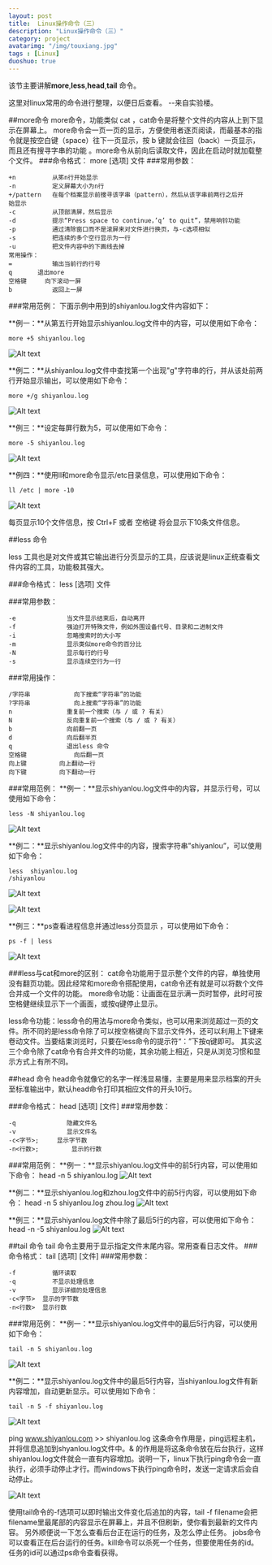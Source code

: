 ```yaml
---
layout: post
title:  Linux操作命令（三）
description: "Linux操作命令（三）"
category: project
avatarimg: "/img/touxiang.jpg"
tags : [Linux]
duoshuo: true
---
```

该节主要讲解**more**,**less**,**head**,**tail** 命令。

这里对linux常用的命令进行整理，以便日后查看。
--来自实验楼。

<!-- more -->

##more命令
more命令，功能类似 cat ，cat命令是将整个文件的内容从上到下显示在屏幕上。 more命令会一页一页的显示，方便使用者逐页阅读，而最基本的指令就是按空白键（space）往下一页显示，按 b 键就会往回（back）一页显示，而且还有搜寻字串的功能 。more命令从前向后读取文件，因此在启动时就加载整个文件。
###命令格式：
more [选项] 文件
###常用参数：

	+n      	从笫n行开始显示
	-n       	定义屏幕大小为n行
	+/pattern 	在每个档案显示前搜寻该字串（pattern），然后从该字串前两行之后开				始显示  
	-c       	从顶部清屏，然后显示
	-d      	提示“Press space to continue，’q’ to quit”，禁用响铃功能
	-p      	通过清除窗口而不是滚屏来对文件进行换页，与-c选项相似
	-s       	把连续的多个空行显示为一行
	-u      	把文件内容中的下画线去掉
	常用操作：
	=			输出当前行的行号
	q    	退出more 
	空格键  	向下滚动一屏
	b  			返回上一屏


###常用范例：
下面示例中用到的shiyanlou.log文件内容如下：
 
**例一：**从第五行开始显示shiyanlou.log文件中的内容，可以使用如下命令：

	more +5 shiyanlou.log 


![Alt text](http://anything-about-doc.qiniudn.com/linux31.png)

**例二：**从shiyanlou.log文件中查找第一个出现&#34;g&#34;字符串的行，并从该处前两行开始显示输出，可以使用如下命令：

	more +/g shiyanlou.log 


![Alt text](http://anything-about-doc.qiniudn.com/linux32.png)

 
**例三：**设定每屏行数为5，可以使用如下命令：

	more -5 shiyanlou.log 


![Alt text](http://anything-about-doc.qiniudn.com/linux33.png)


**例四：**使用ll和more命令显示/etc目录信息，可以使用如下命令：

	ll /etc | more -10


![Alt text](http://anything-about-doc.qiniudn.com/linux34.png)


每页显示10个文件信息，按 Ctrl+F 或者 空格键 将会显示下10条文件信息。

##less 命令

less 工具也是对文件或其它输出进行分页显示的工具，应该说是linux正统查看文件内容的工具，功能极其强大。

###命令格式：
less [选项] 文件

###常用参数：

	-e  			当文件显示结束后，自动离开
	-f  			强迫打开特殊文件，例如外围设备代号、目录和二进制文件
	-i  			忽略搜索时的大小写
	-m  			显示类似more命令的百分比
	-N  			显示每行的行号
	-s  			显示连续空行为一行


###常用操作：

	/字符串			向下搜索“字符串”的功能
	?字符串			向上搜索“字符串”的功能
	n				重复前一个搜索（与 / 或 ? 有关）
	N				反向重复前一个搜索（与 / 或 ? 有关）
	b  				向前翻一页
	d  				向后翻半页
	q  				退出less 命令
	空格键 			向后翻一页
	向上键			向上翻动一行
	向下键			向下翻动一行


###常用范例：
**例一：**显示shiyanlou.log文件中的内容，并显示行号，可以使用如下命令：

	less -N shiyanlou.log 


![Alt text](http://anything-about-doc.qiniudn.com/linux35.png)

 
**例二：**显示shiyanlou.log文件中的内容，搜索字符串”shiyanlou”，可以使用如下命令：

	less  shiyanlou.log
	/shiyanlou


![Alt text](http://anything-about-doc.qiniudn.com/linux226.png)

![Alt text](http://anything-about-doc.qiniudn.com/linux37.png)

 
**例三：**ps查看进程信息并通过less分页显示 ，可以使用如下命令： 

	ps -f | less


![Alt text](http://anything-about-doc.qiniudn.com/linux38.png)



 
###less与cat和more的区别：
cat命令功能用于显示整个文件的内容，单独使用没有翻页功能。因此经常和more命令搭配使用，cat命令还有就是可以将数个文件合并成一个文件的功能。    more命令功能：让画面在显示满一页时暂停，此时可按空格健继续显示下一个画面，或按q键停止显示。
     
less命令功能：less命令的用法与more命令类似，也可以用来浏览超过一页的文件。所不同的是less命令除了可以按空格键向下显示文件外，还可以利用上下键来卷动文件。当要结束浏览时，只要在less命令的提示符“：”下按q键即可。    其实这三个命令除了cat命令有合并文件的功能，其余功能上相近，只是从浏览习惯和显示方式上有所不同。

##head 命令
head命令就像它的名字一样浅显易懂，主要是用来显示档案的开头至标准输出中，默认head命令打印其相应文件的开头10行。

###命令格式：
head [选项]  [文件]
###常用参数：

	-q 				隐藏文件名
	-v 				显示文件名
	-c<字节>;		显示字节数
	-n<行数>; 		显示的行数


###常用范例：
**例一：**显示shiyanlou.log文件中的前5行内容，可以使用如下命令：
head -n 5 shiyanlou.log 
![Alt text](http://anything-about-doc.qiniudn.com/linux39.png)

 
**例二：**显示shiyanlou.log和zhou.log文件中的前5行内容，可以使用如下命令：
head -n 5 shiyanlou.log  zhou.log
![Alt text](http://anything-about-doc.qiniudn.com/linux40.png)



**例三：**显示shiyanlou.log文件中除了最后5行的内容，可以使用如下命令：
head -n -5 shiyanlou.log 
![Alt text](http://anything-about-doc.qiniudn.com/linux41.png)

##tail 命令
tail 命令主要用于显示指定文件末尾内容。常用查看日志文件。
###命令格式：
tail  [选项]  [文件]
###常用参数：

	-f 			循环读取
	-q 			不显示处理信息
	-v 			显示详细的处理信息
	-c<字节> 	显示的字节数
	-n<行数> 	显示行数


###常用范例：
**例一：**显示shiyanlou.log文件中的最后5行内容，可以使用如下命令：

	tail -n 5 shiyanlou.log 


![Alt text](http://anything-about-doc.qiniudn.com/linux50.png)


**例二：**显示shiyanlou.log文件中的最后5行内容，当shiyanlou.log文件有新内容增加，自动更新显示。可以使用如下命令：

	tail -n 5 -f shiyanlou.log 


![Alt text](http://anything-about-doc.qiniudn.com/linux51.png)


 
ping www.shiyanlou.com &gt;&gt; shiyanlou.log 这条命令作用是，ping远程主机，并将信息追加到shyanlou.log文件中。&amp; 的作用是将这条命令放在后台执行，这样shiyanlou.log文件就会一直有内容增加。说明一下，linux下执行ping命令会一直执行，必须手动停止才行。而windows下执行ping命令时，发送一定请求后会自动停止。

![Alt text](http://anything-about-doc.qiniudn.com/linux52.png)


 
使用tail命令的-f选项可以即时输出文件变化后追加的内容，tail -f filename会把filename里最尾部的内容显示在屏幕上，并且不但刷新，使你看到最新的文件内容。
另外顺便说一下怎么查看后台正在运行的任务，及怎么停止任务。
jobs命令可以查看正在后台运行的任务。kill命令可以杀死一个任务，但要使用任务的id。任务的id可以通过ps命令查看获得。